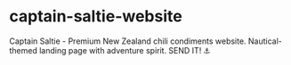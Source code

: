 # captain-saltie-website
Captain Saltie - Premium New Zealand chili condiments website. Nautical-themed landing page with adventure spirit. SEND IT! ⚓
